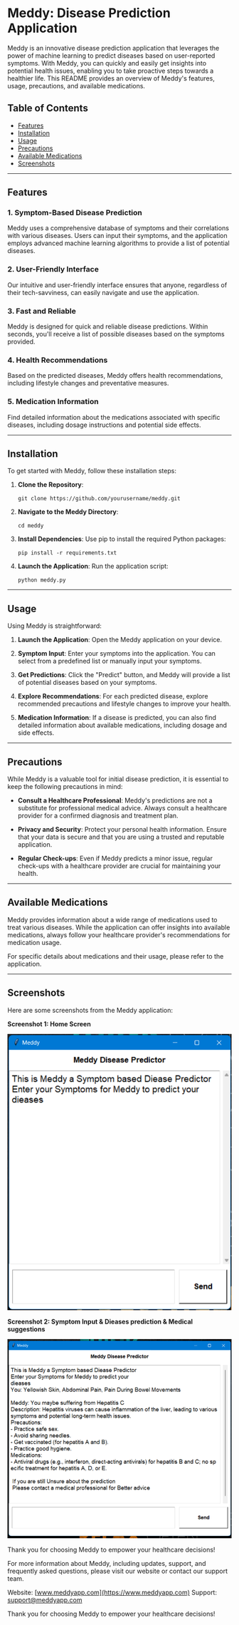 # Meddy: Disease Prediction Application

Meddy is an innovative disease prediction application that leverages the power of machine learning to predict diseases based on user-reported symptoms. With Meddy, you can quickly and easily get insights into potential health issues, enabling you to take proactive steps towards a healthier life. This README provides an overview of Meddy's features, usage, precautions, and available medications.

## Table of Contents

- [Features](#features)
- [Installation](#installation)
- [Usage](#usage)
- [Precautions](#precautions)
- [Available Medications](#availablemedications)
- [Screenshots](#screenshots)

---

## Features

### 1. Symptom-Based Disease Prediction
Meddy uses a comprehensive database of symptoms and their correlations with various diseases. Users can input their symptoms, and the application employs advanced machine learning algorithms to provide a list of potential diseases.

### 2. User-Friendly Interface
Our intuitive and user-friendly interface ensures that anyone, regardless of their tech-savviness, can easily navigate and use the application.

### 3. Fast and Reliable
Meddy is designed for quick and reliable disease predictions. Within seconds, you'll receive a list of possible diseases based on the symptoms provided.

### 4. Health Recommendations
Based on the predicted diseases, Meddy offers health recommendations, including lifestyle changes and preventative measures.

### 5. Medication Information
Find detailed information about the medications associated with specific diseases, including dosage instructions and potential side effects.

---
## Installation

To get started with Meddy, follow these installation steps:

1. **Clone the Repository**:
   ```
   git clone https://github.com/yourusername/meddy.git
   ```

2. **Navigate to the Meddy Directory**:
   ```
   cd meddy
   ```

3. **Install Dependencies**:
   Use pip to install the required Python packages:
   ```
   pip install -r requirements.txt
   ```

4. **Launch the Application**:
   Run the application script:
   ```
   python meddy.py
   ```

---


## Usage

Using Meddy is straightforward:

1. **Launch the Application**: Open the Meddy application on your device.

2. **Symptom Input**: Enter your symptoms into the application. You can select from a predefined list or manually input your symptoms.

3. **Get Predictions**: Click the "Predict" button, and Meddy will provide a list of potential diseases based on your symptoms.

4. **Explore Recommendations**: For each predicted disease, explore recommended precautions and lifestyle changes to improve your health.

5. **Medication Information**: If a disease is predicted, you can also find detailed information about available medications, including dosage and side effects.

---

## Precautions

While Meddy is a valuable tool for initial disease prediction, it is essential to keep the following precautions in mind:

- **Consult a Healthcare Professional**: Meddy's predictions are not a substitute for professional medical advice. Always consult a healthcare provider for a confirmed diagnosis and treatment plan.

- **Privacy and Security**: Protect your personal health information. Ensure that your data is secure and that you are using a trusted and reputable application.

- **Regular Check-ups**: Even if Meddy predicts a minor issue, regular check-ups with a healthcare provider are crucial for maintaining your health.

---

## Available Medications

Meddy provides information about a wide range of medications used to treat various diseases. While the application can offer insights into available medications, always follow your healthcare provider's recommendations for medication usage.

For specific details about medications and their usage, please refer to the application.

---

## Screenshots

Here are some screenshots from the Meddy application:

**Screenshot 1: Home Screen**

![Home Screen](home.png)

**Screenshot 2: Symptom Input & Dieases prediction & Medical suggestions**

![Symptom Input](sym_predict.png)

Thank you for choosing Meddy to empower your healthcare decisions!


For more information about Meddy, including updates, support, and frequently asked questions, please visit our website or contact our support team.

Website: [www.meddyapp.com](https://www.meddyapp.com)
Support: [support@meddyapp.com](mailto:support@meddyapp.com)

Thank you for choosing Meddy to empower your healthcare decisions!
